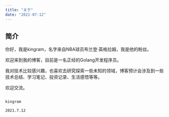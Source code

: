 ```yaml
---
title: "关于"
date: "2021-07-12"
---
```


## 简介

你好，我是kingram，名字来自NBA球员布兰登·英格拉姆，我是他的粉丝。

欢迎来到我的博客，目前是一名正经的Golang开发程序员。

我对技术比较感兴趣，也喜欢去研究探索一些未知的领域，博客预计会涉及到一些技术总结、学习笔记、投资记录、生活感悟等等。

欢迎交流。

                                                                                                            kingram
																											2021.7.12
